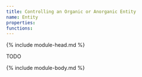 ```yaml
---
title: Controlling an Organic or Anorganic Entity
name: Entity
properties:
functions:
---
```

{% include module-head.md %}

TODO

{% include module-body.md %}
